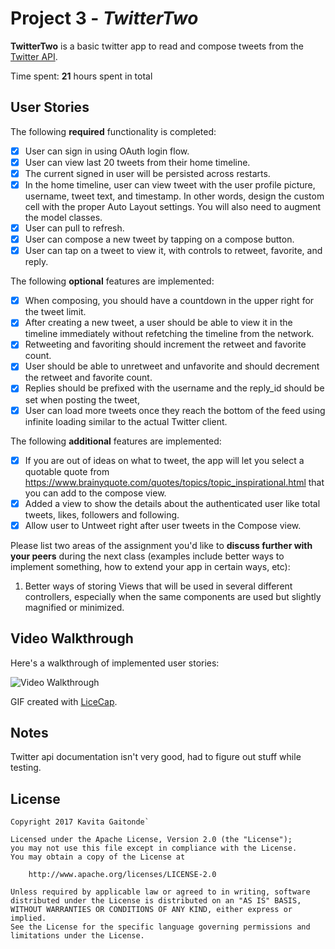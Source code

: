 # Project 3 - *TwitterTwo*

**TwitterTwo** is a basic twitter app to read and compose tweets from the [Twitter API](https://apps.twitter.com/).

Time spent: **21** hours spent in total

## User Stories

The following **required** functionality is completed:

- [X] User can sign in using OAuth login flow.
- [X] User can view last 20 tweets from their home timeline.
- [X] The current signed in user will be persisted across restarts.
- [X] In the home timeline, user can view tweet with the user profile picture, username, tweet text, and timestamp.  In other words, design the custom cell with the proper Auto Layout settings.  You will also need to augment the model classes.
- [X] User can pull to refresh.
- [X] User can compose a new tweet by tapping on a compose button.
- [X] User can tap on a tweet to view it, with controls to retweet, favorite, and reply.

The following **optional** features are implemented:

- [X] When composing, you should have a countdown in the upper right for the tweet limit.
- [X] After creating a new tweet, a user should be able to view it in the timeline immediately without refetching the timeline from the network.
- [X] Retweeting and favoriting should increment the retweet and favorite count.
- [X] User should be able to unretweet and unfavorite and should decrement the retweet and favorite count.
- [X] Replies should be prefixed with the username and the reply_id should be set when posting the tweet,
- [X] User can load more tweets once they reach the bottom of the feed using infinite loading similar to the actual Twitter client.

The following **additional** features are implemented:

- [X] If you are out of ideas on what to tweet, the app will let you select a quotable quote from https://www.brainyquote.com/quotes/topics/topic_inspirational.html that you can add to the compose view.
- [X] Added a view to show the details about the authenticated user like total tweets, likes, followers and following.
- [X] Allow user to Untweet right after user tweets in the Compose view.

Please list two areas of the assignment you'd like to **discuss further with your peers** during the next class (examples include better ways to implement something, how to extend your app in certain ways, etc):

1. Better ways of storing Views that will be used in several different controllers, especially when the same components are used but slightly magnified or minimized. 

## Video Walkthrough

Here's a walkthrough of implemented user stories:

<img src='https://i.imgur.com/HHIUwkj.gif' title='Video Walkthrough' width='' alt='Video Walkthrough' />

GIF created with [LiceCap](http://www.cockos.com/licecap/).

## Notes

Twitter api documentation isn't very good, had to figure out stuff while testing.

## License

    Copyright 2017 Kavita Gaitonde`

    Licensed under the Apache License, Version 2.0 (the "License");
    you may not use this file except in compliance with the License.
    You may obtain a copy of the License at

        http://www.apache.org/licenses/LICENSE-2.0

    Unless required by applicable law or agreed to in writing, software
    distributed under the License is distributed on an "AS IS" BASIS,
    WITHOUT WARRANTIES OR CONDITIONS OF ANY KIND, either express or implied.
    See the License for the specific language governing permissions and
    limitations under the License.
